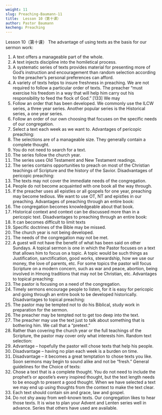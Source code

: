 ```yaml
---
weight: 11
slug: Preaching-Baumann-11
title:  Lesson 10（第十课）
author: Pastor Baumann
kecheng: Preaching
---
```


Lesson 10（第十课）
The advantage of using texts as the basis for our sermon work:
1. A text offers a manageable part of the whole.
2. A text injects discipline into the homiletical process.
3. A systematic series of texts provides material for presenting more of God’s instruction and encouragement than random selection according to the preacher’s personal preferences can afford.
4. A variety of texts helps to insure freshness in preaching.
We are not required to follow a particular order of texts.
The preacher “must exercise his freedom in a way that will help him carry out his responsibility to feed the flock of God.” [133]
We may
1. Follow an order that has been developed. We commonly use the ILCW series, a three year series. Another popular series is the Historical series, a one year series.
2. Follow an order of our own choosing that focuses on the specific needs of our congregation.
3. Select a text each week as we want to.
Advantages of pericopic preaching:
1. The selections are of a manageable size. They generally contain a complete thought.
2. You do not need to search for a text.
3. The series follow the church year.
4. The series uses Old Testament and New Testament readings.
5. The series contains opportunities to preach on most of the Christian teachings of Scripture and the history of the Savior.
Disadvantages of pericopic preaching:
1. The texts may not cover the immediate needs of the congregation.
2. People do not become acquainted with one book all the way through.
3. If the preacher uses all epistles or all gospels for one year, preaching may become tedious. We want to use OT, NT and epistles in our preaching.
Advantages of preaching through an entire book:
1. The congregation becomes knowledgeable about that book.
2. Historical context and context can be discussed more than in a pericopic text.
Disadvantages to preaching through an entire book:
1. It can becomes difficult to limit texts
2. Specific doctrines of the Bible may be missed.
3. The church year is not being developed.
4. The needs of the congregation may not be met.
5. A guest will not have the benefit of what has been said on other Sundays.
A topical sermon is one in which the Pastor focuses on a text that allows him to focus on a topic. A topic would be such things as Justification, sanctification, good works, stewardship, how we use our money, the love of parents, etc. For some topics the pastor will focus Scripture on a modern concern, such as war and peace, abortion, being involved in Hmong traditions that may not be Christian, etc.
Advantages to topical preaching:
1. The pastor is focusing on a need of the congregation.
2. Timely sermons encourage people to listen, for it is easy for pericopic and going through an entire book to be developed historically.
Disadvantages to topical preaching:
1. The pastor may be tempted not to do his Biblical, study work in preparation for the sermon.
2. The preacher may be tempted not to get too deep into the text.
3. The preacher may use the text just to talk about something that is bothering him. We call that a “pretext.”
4. Rather than covering the church year or the full teachings of the Scripture, the pastor may cover only what interests him.
Random text selection:
1. Advantage – hopefully the pastor will chose texts that help his people.
2. Disadvantage – having no plan each week is a burden on time.
3. Disadvantage – it becomes a great temptation to chose texts you like. Soon sermons may begin to sound alike and not be “fresh.”
General guidelines for the Choice of texts:
1. Chose a text that is a complete thought. You do not need to include the prophet’s or apostle’s every inspired thought, but the text length needs to be enough to present a good thought. When we have selected a text we may end up using thoughts from the context to make the text clear.
2. Each text should contain sin and grace, law and gospel.  
3. Do not shy away from well-known texts. Our congregation likes to hear those texts.
It is wise to plan your Advent and Lenten series well in advance. Series that others have used are available.
